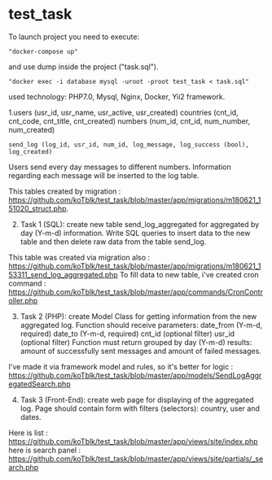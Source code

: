 # test_task
To launch project you need to execute:

	"docker-compose up"
	
and use dump inside the project ("task.sql").

	"docker exec -i database mysql -uroot -proot test_task < task.sql"

used technology: PHP7.0, Mysql, Nginx, Docker, Yii2 framework.


1.users (usr_id, usr_name, usr_active, usr_created)
	countries (cnt_id, cnt_code, cnt_title, cnt_created)
	numbers (num_id, cnt_id, num_number, num_created)
	
	send_log (log_id, usr_id, num_id, log_message, log_success (bool), log_created)

Users send every day messages to different numbers. Information regarding each message will be inserted to the log table.


This tables created by migration : https://github.com/koTblk/test_task/blob/master/app/migrations/m180621_151020_struct.php.

2. Task 1 (SQL): create new table send_log_aggregated for aggregated by day (Y-m-d) information.
Write SQL queries to insert data to the new table and then delete raw data from the table send_log.

This table was created via migration also : https://github.com/koTblk/test_task/blob/master/app/migrations/m180621_153311_send_log_aggregated.php
To fill data to new table, i've created cron command : https://github.com/koTblk/test_task/blob/master/app/commands/CronController.php

3. Task 2 (PHP): create Model Class for getting information from the new aggregated log. Function should receive parameters: 
	date_from (Y-m-d, required)
	date_to (Y-m-d, required)
	cnt_id (optional filter)
	usr_id (optional filter)
Function must return grouped by day (Y-m-d) results: amount of successfully sent messages and amount of failed messages.

I've made it via framework model and rules, so it's better for logic : https://github.com/koTblk/test_task/blob/master/app/models/SendLogAggregatedSearch.php

4. Task 3 (Front-End): create web page for displaying of the aggregated log. Page should contain form with filters (selectors): country, user and dates.

Here is list : https://github.com/koTblk/test_task/blob/master/app/views/site/index.php
here is search panel : https://github.com/koTblk/test_task/blob/master/app/views/site/partials/_search.php
